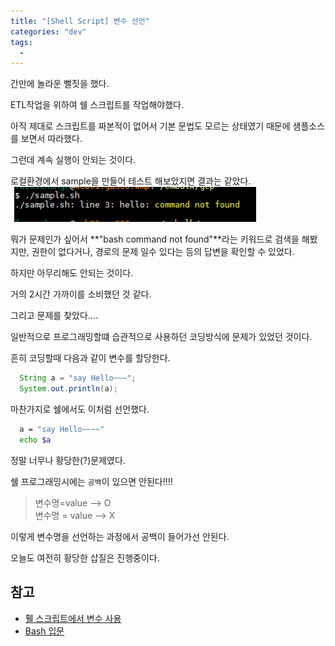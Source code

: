 ```yaml
---
title: "[Shell Script] 변수 선언"
categories: "dev"
tags:
  - 
---
```

간만에 놀라운 뻘짓을 했다.

ETL작업을 위하여 쉘 스크립트를 작업해야했다.

아직 제대로 스크립트를 짜본적이 없어서 기본 문법도 모르는 상태였기 때문에 샘플소스를 보면서 따라했다.

그런데 계속 실행이 안되는 것이다.

로컬환경에서 sample을 만들어 테스트 해보았지면 결과는 같았다.
![sh](/assets/images/notes/2018/12/sh.png)

뭐가 문제인가 싶어서  **"bash command not found"**라는 키워드로 검색을 해봤지만, 권한이 없다거나, 경로의 문제 일수 있다는 등의 답변을 확인할 수 있었다.

하지만 아무리해도 안되는 것이다.

거의 2시간 가까이를 소비했던 것 같다.

그리고 문제를 찾았다....

일반적으로 프로그래밍할떄 습관적으로 사용하던 코딩방식에 문제가 있었던 것이다.

흔히 코딩할때 다음과 같이 변수를 할당한다.
~~~java
  String a = "say Hello~~~";
  System.out.println(a);
~~~

마찬가지로 쉘에서도 이처럼 선언했다.
~~~sh
  a = "say Hello~~~~"
  echo $a
~~~

정말 너무나 황당한(?)문제였다.

쉘 프로그래밍시에는 <code>공백</code>이 있으면 안된다!!!!

>변수명=value  --> O <br/>
변수명 = value --> X

이렇게 변수명을 선언하는 과정에서 공백이 들어가선 안된다.

오늘도 여전히 황당한 삽질은 진행중이다.

## 참고
- [휄 스크립트에서 변수 사용](https://zetawiki.com/wiki/%EC%89%98_%ED%94%84%EB%A1%9C%EA%B7%B8%EB%9E%98%EB%B0%8D_%EB%B3%80%EC%88%98)
- [Bash 입문](https://blog.gaerae.com/2015/01/bash-hello-world.html)
